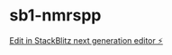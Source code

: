 # sb1-nmrspp

[Edit in StackBlitz next generation editor ⚡️](https://stackblitz.com/~/github.com/znzmzrijz/sb1-nmrspp)
